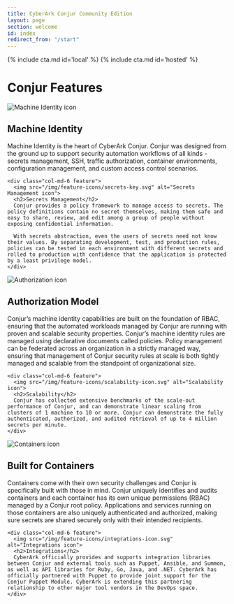 ```yaml
---
title: CyberArk Conjur Community Edition
layout: page
section: welcome
id: index
redirect_from: "/start"
---
```


<div class="row equal">
    {% include cta.md id='local' %}
    {% include cta.md id='hosted' %}
</div>

# Conjur Features

<div class="feature-wrap">

  <div class="row">
    <div class="col-md-6 feature">
      <img src="/img/feature-icons/machine-identity.svg" alt="Machine Identity icon">
      <h2>Machine Identity</h2>
      Machine Identity is the heart of CyberArk Conjur. Conjur was designed from the ground up to support security automation workflows of all kinds - secrets management, SSH, traffic authorization, container environments, configuration management, and custom access control scenarios.
    </div>

    <div class="col-md-6 feature">
      <img src="/img/feature-icons/secrets-key.svg" alt="Secrets Management icon">
      <h2>Secrets Management</h2>
      Conjur provides a policy framework to manage access to secrets. The policy definitions contain no secret themselves, making them safe and easy to share, review, and edit among a group of people without exposing confidential information.

      With secrets abstraction, even the users of secrets need not know their values. By separating development, test, and production rules, policies can be tested in each environment with different secrets and rolled to production with confidence that the application is protected by a least privilege model.
    </div>

  </div> <!-- /.row -->

  <div class="row">
    <div class="col-md-6 feature">
      <img src="/img/feature-icons/authorization-icon.svg" alt="Authorization icon">
      <h2>Authorization Model</h2>
      Conjur’s machine identity capabilities are built on the foundation of RBAC, ensuring that the automated workloads managed by Conjur are running with proven and scalable security properties. Conjur’s machine identity rules are managed using declarative documents called policies. Policy management can be federated across an organization in a strictly managed way, ensuring that management of Conjur security rules at scale is both tightly managed and scalable from the standpoint of organizational size.
    </div>

    <div class="col-md-6 feature">
      <img src="/img/feature-icons/scalability-icon.svg" alt="Scalability icon">
      <h2>Scalability</h2>
      Conjur has collected extensive benchmarks of the scale-out performance of Conjur, and can demonstrate linear scaling from clusters of 1 machine to 10 or more. Conjur can demonstrate the fully authenticated, authorized, and audited retrieval of up to 4 million secrets per minute.
    </div>
  </div> <!-- /.row -->

  <div class="row">
    <div class="col-md-6 feature">
      <img src="/img/feature-icons/containers-icon.svg" alt="Containers icon">
      <h2>Built for Containers</h2>
      Containers come with their own security challenges and Conjur is specifically built with those in mind.  Conjur uniquely identifies and audits containers and each container has its own unique permissions (RBAC) managed by a Conjur root policy. Applications and services running on those containers are also uniquely authenticated and authorized, making sure secrets are shared securely only with their intended recipients.
    </div>

    <div class="col-md-6 feature">
      <img src="/img/feature-icons/integrations-icon.svg" alt="Integrations icon">
      <h2>Integrations</h2>
      CyberArk officially provides and supports integration libraries between Conjur and external tools such as Puppet, Ansible, and Summon, as well as API libraries for Ruby, Go, Java, and .NET. CyberArk has officially partnered with Puppet to provide joint support for the Conjur Puppet Module. CyberArk is extending this partnering relationship to other major tool vendors in the DevOps space.
    </div>
  </div> <!-- /.row -->

</div> <!-- /.feature-wrap -->
